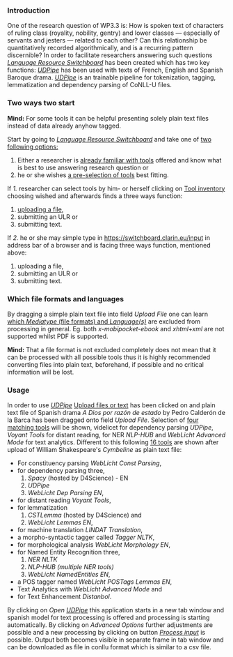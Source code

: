 ### Introduction

One of the research question of WP3.3 is: How is spoken text of
characters of ruling class (royality, nobility, gentry) and lower
classes — especially of servants and jesters — related to each other?
Can this relationship be quantitatively recorded algorithmically, and is
a recurring pattern discernible? In order to facilitate researchers
answering such questions [*Language Resource
Switchboard*](https://switchboard.clarin.eu/tools) has been created
which has two key functions: [*UDPipe*](http://ufal.mff.cuni.cz/udpipe)
has been used with texts of French, English and Spanish Baroque drama.
[*UDPipe*](http://ufal.mff.cuni.cz/udpipe) is an trainable pipeline for
tokenization, tagging, lemmatization and dependency parsing of CoNLL-U
files.

### Two ways two start

**Mind:** For some tools it can be helpful presenting solely plain text
files instead of data already anyhow tagged.

Start by going to [*Language Resource
Switchboard*](https://switchboard.clarin.eu) and take one of [two
following options:](images/00switchboardHomepage.png)

1.  Either a researcher is [already familiar with
    tools](images/01toolInventory.png) offered and know what is best to
    use answering research question or
2.  he or she wishes [a pre-selection of
    tools](images/02uploadFilesOrText.png) best fitting.

If *1.* researcher can select tools by him- or herself clicking on [Tool
inventory](https://switchboard.clarin.eu/tools) choosing wished and
afterwards finds a three ways function:

1.  [uploading a file,](images/01toolInventory.png)
2.  submitting an ULR or
3.  submitting text.

If *2.* he or she may simple type in
<https://switchboard.clarin.eu/input> in address bar of a browser and is
facing three ways function, mentioned above:

1.  uploading a file,
2.  submitting an ULR or
3.  submitting text.

### Which file formats and languages

By dragging a simple plain text file into field *Upload File* one can
learn [which *Mediatype* (file formats) and
*Language(s)*](images/04whichFileFormatsAndLanguagesAreSupported.png)
are excluded from processing in general. Eg. both *x-mobipocket-ebook*
and *xhtml+xml* are not supported whilst PDF is supported.

**Mind:** That a file format is not excluded completely does not mean
that it can be processed with all possible tools thus it is highly
recommended converting files into plain text, beforehand, if possible
and no critical information will be lost.

### Usage

In order to use [*UDPipe*](http://ufal.mff.cuni.cz/udpipe) [Upload files
or text](https://switchboard.clarin.eu/input) has been clicked on and
plain text file of Spanish drama *A Dios por razón de estado* by Pedro
Calderón de la Barca has been dragged onto field *Upload File*.
Selection of [four matching tools](images/05fourMatchingTools.png) will
be shown, videlicet for dependency parsing *UDPipe*, *Voyant Tools* for
distant reading, for NER *NLP-HUB* and *WebLicht Advanced Mode* for text
analytics. Different to this following [16
tools](images/06sixteenMatchingTools.png) are shown after upload of
William Shakespeare's *Cymbeline* as plain text file:

-   For constituency parsing *WebLicht Const Parsing*,
-   for dependency parsing three,
    1.  *Spacy* (hosted by D4Science) - EN
    2.  *UDPipe*
    3.  *WebLicht Dep Parsing EN*,
-   for distant reading *Voyant Tools*,
-   for lemmatization
    1.  *CSTLemma* (hosted by D4Science) and
    2.  *WebLicht Lemmas EN*,
-   for machine translation *LINDAT Translation*,
-   a morpho-syntactic tagger called *Tagger NLTK*,
-   for morphological analysis *WebLicht Morphology EN*,
-   for Named Entity Recognition three,
    1.  *NER NLTK*
    2.  *NLP-HUB (multiple NER tools)*
    3.  *WebLicht NamedEntities EN*,
-   a POS tagger named *WebLicht POSTags Lemmas EN*,
-   Text Analytics with *WebLicht Advanced Mode* and
-   for Text Enhancement *Distanbol*.

By clicking on *Open* [*UDPipe*](images/07udPipeSpanishDrama.png) this
application starts in a new tab window and spanish model for text
processing is offered and processing is starting automatically. By
clicking on *Advanced Options* further adjustments are possible and a
new processing by clicking on button [*Process
input*](images/08udPipe.png) is possible. Output both becomes visible in
separate frame in tab window and can be downloaded as file in conllu
format which is similar to a csv file.

